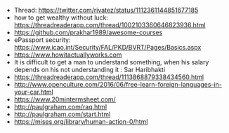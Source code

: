 - Thread: https://twitter.com/rivatez/status/1112361144851677185
- how to get wealthy without luck: https://threadreaderapp.com/thread/1002103360646823936.html
- https://github.com/prakhar1989/awesome-courses
- ePassport security: https://www.icao.int/Security/FAL/PKD/BVRT/Pages/Basics.aspx
- https://www.howitactuallyworks.com
- It is difficult to get a man to understand something, when his salary depends on his not understanding it : Sar Haribhakti
- https://threadreaderapp.com/thread/1113868879338434560.html
- http://www.openculture.com/2016/06/free-learn-foreign-languages-in-your-car.html
- https://www.20mintermsheet.com/
- http://paulgraham.com/raq.html
- http://paulgraham.com/start.html
- https://mises.org/library/human-action-0/html
